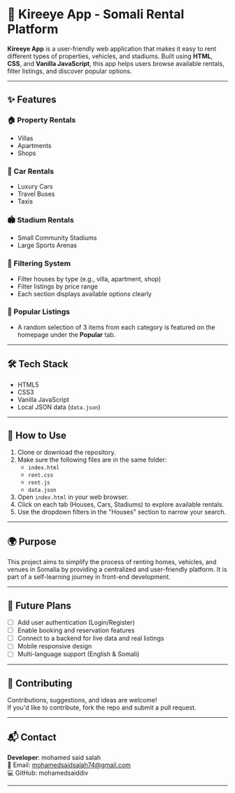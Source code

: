 # 📱 Kireeye App - Somali Rental Platform

**Kireeye App** is a user-friendly web application that makes it easy to rent different types of properties, vehicles, and stadiums. Built using **HTML**, **CSS**, and **Vanilla JavaScript**, this app helps users browse available rentals, filter listings, and discover popular options.

---

## ✨ Features

### 🏠 Property Rentals
- Villas
- Apartments
- Shops

### 🚗 Car Rentals
- Luxury Cars
- Travel Buses
- Taxis

### 🏟️ Stadium Rentals
- Small Community Stadiums
- Large Sports Arenas

### 🔎 Filtering System
- Filter houses by type (e.g., villa, apartment, shop)
- Filter listings by price range
- Each section displays available options clearly

### 🌟 Popular Listings
- A random selection of 3 items from each category is featured on the homepage under the **Popular** tab.

---

## 🛠️ Tech Stack
- HTML5  
- CSS3  
- Vanilla JavaScript  
- Local JSON data (`data.json`)

---

## 🚀 How to Use

1. Clone or download the repository.
2. Make sure the following files are in the same folder:
   - `index.html`
   - `rent.css`
   - `rent.js`
   - `data.json`
3. Open `index.html` in your web browser.
4. Click on each tab (Houses, Cars, Stadiums) to explore available rentals.
5. Use the dropdown filters in the "Houses" section to narrow your search.

---

## 🌍 Purpose

This project aims to simplify the process of renting homes, vehicles, and venues in Somalia by providing a centralized and user-friendly platform. It is part of a self-learning journey in front-end development.

---

## 🔮 Future Plans

- [ ] Add user authentication (Login/Register)
- [ ] Enable booking and reservation features
- [ ] Connect to a backend for live data and real listings
- [ ] Mobile responsive design
- [ ] Multi-language support (English & Somali)

---

## 🤝 Contributing

Contributions, suggestions, and ideas are welcome!  
If you'd like to contribute, fork the repo and submit a pull request.

---

## 📬 Contact

**Developer**: mohamed said salah  
📧 Email: mohamedsaidsalah74@gmail.com  
💻 GitHub: mohamedsaiddiv

---


